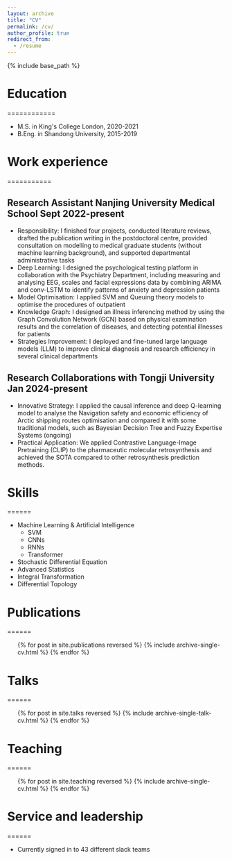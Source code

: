 ```yaml
---
layout: archive
title: "CV"
permalink: /cv/
author_profile: true
redirect_from:
  - /resume
---
```


{% include base_path %}

# Education
============
* M.S. in King's College London, 2020-2021
* B.Eng. in Shandong University, 2015-2019

# Work experience
===========

## Research Assistant   Nanjing University Medical School   Sept 2022-present
* Responsibility:  I finished four projects, conducted literature reviews, drafted the publication writing in the postdoctoral centre, provided consultation on modelling to medical graduate students (without machine learning background), and supported departmental administrative tasks
* Deep Learning: I designed the psychological testing platform in collaboration with the Psychiatry Department, including measuring and analysing EEG, scales and facial expressions data by combining ARIMA and conv-LSTM to identify patterns of anxiety and depression patients
* Model Optimisation: I applied SVM and Queuing theory models to optimise the procedures of outpatient
* Knowledge Graph: I designed an illness inferencing method by using the Graph Convolution Network (GCN) based on physical examination results and the correlation of diseases, and detecting potential illnesses for patients
* Strategies Improvement: I deployed and fine-tuned large language models (LLM) to improve clinical diagnosis and research efficiency in several clinical departments

## Research Collaborations   with Tongji University   Jan 2024-present
* Innovative Strategy: I applied the causal inference and deep Q-learning model to analyse the Navigation safety and economic efficiency of Arctic shipping routes optimisation and compared it with some traditional models, such as Bayesian Decision Tree and Fuzzy Expertise Systems (ongoing)
* Practical Application: We applied Contrastive Language-Image Pretraining (CLIP) to the pharmaceutic molecular retrosynthesis and achieved the SOTA compared to other retrosynthesis prediction methods.

  
# Skills
======
* Machine Learning & Artificial Intelligence
  * SVM 
  * CNNs
  * RNNs
  * Transformer
* Stochastic Differential Equation
* Advanced Statistics
* Integral Transformation
* Differential Topology

# Publications
======
  <ul>{% for post in site.publications reversed %}
    {% include archive-single-cv.html %}
  {% endfor %}</ul>
  
# Talks
======
  <ul>{% for post in site.talks reversed %}
    {% include archive-single-talk-cv.html  %}
  {% endfor %}</ul>
  
# Teaching
======
  <ul>{% for post in site.teaching reversed %}
    {% include archive-single-cv.html %}
  {% endfor %}</ul>
  
# Service and leadership
======
* Currently signed in to 43 different slack teams

